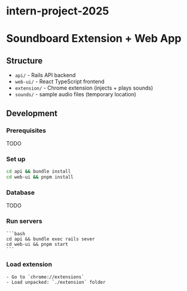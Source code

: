 # intern-project-2025

# Soundboard Extension + Web App

## Structure

- `api/` - Rails API backend
- `web-ui/` - React TypeScript frontend
- `extension/` - Chrome extension (injects + plays sounds)
- `sounds/` - sample audio files (temporary location)

## Development

### Prerequisites
TODO

### Set up
   ```bash
   cd api && bundle install
   cd web-ui && pnpm install
   ```

### Database
TODO

### Run servers
    ```bash
    cd api && bundle exec rails sever
    cd web-ui && pnpm start
    ```

### Load extension
    - Go to `chrome://extensions`
    - Load unpacked: `./extension` folder